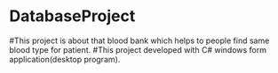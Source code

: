 # DatabaseProject
#This project is about that blood bank which helps to people find same blood type for patient. 
#This project developed with C# windows form application(desktop program).

